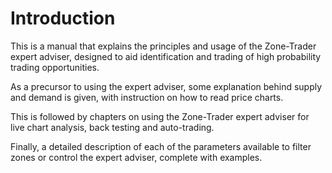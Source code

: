 # Introduction

This is a manual that explains the principles and usage of the Zone-Trader expert adviser, designed to aid identification and trading of high probability trading opportunities. 

As a precursor to using the expert adviser, some explanation behind supply and demand is given, with instruction on  how to read price charts. 

This is followed by chapters on using the  Zone-Trader expert adviser for live chart analysis, back testing and auto-trading.  

Finally, a detailed description of each of the parameters available to filter zones or control the expert adviser, complete with examples.